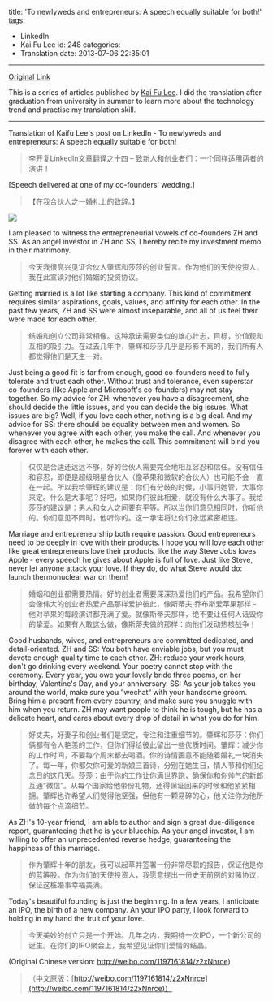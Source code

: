 title: 'To newlyweds and entrepreneurs: A speech equally suitable for both!'
tags:
  - LinkedIn
  - Kai Fu Lee
id: 248
categories:
  - Translation
date: 2013-07-06 22:35:01
---
[Original Link](https://www.linkedin.com/today/post/article/20121101125910-416648-to-newlyweds-and-entrepreneurs-a-speech-equally-suitable-for-both)

This is a series of articles published by [Kai Fu Lee](https://www.linkedin.com/profile/view?id=416648&authType=name&authToken=GZNe&ref=CONTENT&goback=%2Empd2_*1_*1_*1_*1_*1_*1_20121002150727*5416648*5the*5chinese*5user*5is*5more*5like*5you*5than*5you*5think&trk=mp-ph-pn). I did the translation after graduation from university in summer to learn more about the technology trend and practise my translation skill.

---
Translation of Kaifu Lee's post on LinkedIn - To newlyweds and entrepreneurs: A speech equally suitable for both!
>李开复LinkedIn文章翻译之十四 – 致新人和创业者们：一个同样适用两者的演讲！

[Speech delivered at one of my co-founders' wedding.]
>【在我合伙人之一婚礼上的致辞。】

![](http://media.licdn.com/mpr/mpr/p/6/000/1bd/1cf/25bc29c.png)

I am pleased to witness the entrepreneurial vowels of co-founders ZH and SS. As an angel investor in ZH and SS, I hereby recite my investment memo in their matrimony.
>今天我很高兴见证合伙人肇辉和莎莎的创业誓言。作为他们的天使投资人，我在此宣读对他们婚姻的投资协议。

Getting married is a lot like starting a company. This kind of commitment requires similar aspirations, goals, values, and affinity for each other. In the past few years, ZH and SS were almost inseparable, and all of us feel their were made for each other.
>结婚和创立公司非常相像。这种承诺需要类似的雄心壮志，目标，价值观和互相的吸引力。在过去几年中，肇辉和莎莎几乎是形影不离的，我们所有人都觉得他们是天生一对。

Just being a good fit is far from enough, good co-founders need to fully tolerate and trust each other. Without trust and tolerance, even superstar co-founders (like Apple and Microsoft's co-founders) may not stay together. So my advice for ZH: whenever you have a disagreement, she should decide the little issues, and you can decide the big issues. What issues are big? Well, if you love each other, nothing is a big deal. And my advice for SS: there should be equality between men and women. So whenever you agree with each other, you make the call. And whenever you disagree with each other, he makes the call. This commitment will bind you forever with each other.
>仅仅是合适还远远不够，好的合伙人需要完全地相互容忍和信任。没有信任和容忍，即便是超级明星合伙人（像苹果和微软的合伙人）也可能不会一直在一起。所以我给肇辉的建议是：你们有分歧的时候，小事归她管，大事你来定。什么是大事呢？好吧，如果你们彼此相爱，就没有什么大事了。我给莎莎的建议是：男人和女人之间要有平等。所以当你们意见相同时，你听他的。你们意见不同时，他听你的。这一承诺将让你们永远紧密相连。

Marriage and entrepreneurship both require passion. Good entrepreneurs need to be deeply in love with their products. I hope you will love each other like great entrepreneurs love their products, like the way Steve Jobs loves Apple - every speech he gives about Apple is full of love. Just like Steve, never let anyone attack your love. If they do, do what Steve would do: launch thermonuclear war on them!
>婚姻和创业都需要热情。好的创业者需要深深热爱他们的产品。我希望你们会像伟大的创业者热爱产品那样爱护彼此，像斯蒂夫·乔布斯爱苹果那样 - 他对苹果的每段演讲都充满了爱。就像斯蒂夫那样，绝不要让任何人诋毁你的挚爱。如果有人敢这么做，像斯蒂夫做的那样：向他们发动热核战争！

Good husbands, wives, and entrepreneurs are committed dedicated, and detail-oriented. ZH and SS: You both have enviable jobs, but you must devote enough quality time to each other. ZH: reduce your work hours, don't go drinking every weekend. Your poetry cannot stop with the ceremony. Every year, you owe your lovely bride three poems, on her birthday, Valentine's Day, and your anniversary. SS: As your job takes you around the world, make sure you ”wechat“ with your handsome groom. Bring him a present from every country, and make sure you snuggle with him when you return. ZH may want people to think he is tough, but he has a delicate heart, and cares about every drop of detail in what you do for him.
>好丈夫，好妻子和创业者们是坚定，专注和注重细节的。肇辉和莎莎：你们俩都有令人艳羡的工作，但你们得给彼此留出一些优质时间。肇辉：减少你的工作时间，不要每个周末都去喝酒。你的诗情画意不能随着婚礼一块消失了。每一年，你都欠你可爱的新娘三首诗，分别在她生日，情人节和你们纪念日的这几天。莎莎：由于你的工作让你满世界跑，确保你和你帅气的新郎互通“微信”。从每个国家给他带份礼物，还得保证回来的时候和他紧紧相拥。肇辉也许希望人们觉得他坚强，但他有一颗易碎的心，他关注你为他所做的每个点滴细节。

As ZH's 10-year friend, I am able to author and sign a great due-diligence report, guaranteeing that he is your bluechip. As your angel investor, I am willing to offer an unprecedented reverse hedge, guaranteeing the happiness of this marriage.
>作为肇辉十年的朋友，我可以起草并签署一份非常尽职的报告，保证他是你的蓝筹股。作为你们的天使投资人，我愿意提出一份史无前例的对赌协议，保证这桩婚事幸福美满。

Today's beautiful founding is just the beginning. In a few years, I anticipate an IPO, the birth of a new company. An your IPO party, I look forward to holding in my hand the fruit of your love.
>今天美妙的创立只是一个开始。几年之内，我期待一次IPO，一个新公司的诞生。在你们的IPO聚会上，我希望见证你们爱情的结晶。

(Original Chinese version: http://weibo.com/1197161814/z2xNnrce)
>（中文原版：[http://weibo.com/1197161814/z2xNnrce](http://weibo.com/1197161814/z2xNnrce)）
